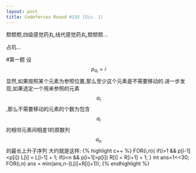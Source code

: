 ```yaml
---
layout: post
title: Codeforces Round #335 (Div. 1)
---
```

颓颓颓,四级感觉药丸,线代感觉药丸,颓颓颓...

占坑...

#第一题
设$$p_{a_i}=i$$显然,如果按照某个元素为参照位置,那么至少这个元素是不需要移动的.进一步发现,如果选定一个用来参照的元素$$a_i$$,那么不需要移动的元素的个数为包含$$a_i$$的相邻元素间相差1的原数列$${a_n}$$的最长上升子序列
大约就是这样:
{% highlight c++ %}
    FOR(i,n){
        if(i>1 && p[i-1]<p[i])
        L[i] = L[i-1] + 1;
        if(i<n && p[i+1]>p[i])
            R[i] = R[i+1] + 1;
    }
    int ans=1<<30;
    FOR(i,n)
        ans = min(ans,n-(L[i]+R[i]+1));
{% endhighlight %}
